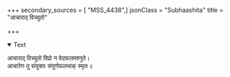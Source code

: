 +++
secondary_sources = [ "MSS_4438",]
jsonClass = "Subhaashita"
title = "आचाराद् विच्युतो"

+++

<details open><summary>Text</summary>

आचाराद् विच्युतो विप्रो न वेदफलमश्नुते।  
आचारेण तु संयुक्तः संपूर्णफलभाक् स्मृतः॥
</details>
